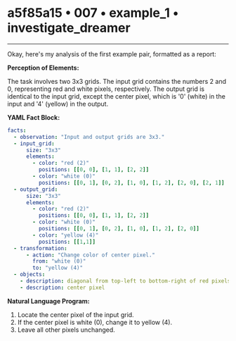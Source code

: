 # a5f85a15 • 007 • example_1 • investigate_dreamer

---
Okay, here's my analysis of the first example pair, formatted as a report:

**Perception of Elements:**

The task involves two 3x3 grids. The input grid contains the numbers 2 and 0, representing red and white pixels, respectively. The output grid is identical to the input grid, except the center pixel, which is '0' (white) in the input and '4' (yellow) in the output.

**YAML Fact Block:**



```yaml
facts:
  - observation: "Input and output grids are 3x3."
  - input_grid:
      size: "3x3"
      elements:
        - color: "red (2)"
          positions: [[0, 0], [1, 1], [2, 2]]
        - color: "white (0)"
          positions: [[0, 1], [0, 2], [1, 0], [1, 2], [2, 0], [2, 1]]
  - output_grid:
      size: "3x3"
      elements:
        - color: "red (2)"
          positions: [[0, 0], [1, 1], [2, 2]]
        - color: "white (0)"
          positions: [[0, 1], [0, 2], [1, 0], [1, 2], [2, 0]]
        - color: "yellow (4)"
          positions: [[1,1]]
  - transformation:
      - action: "Change color of center pixel."
        from: "white (0)"
        to: "yellow (4)"
  - objects:
    - description: diagonal from top-left to bottom-right of red pixels
    - description: center pixel

```



**Natural Language Program:**

1.  Locate the center pixel of the input grid.
2.  If the center pixel is white (0), change it to yellow (4).
3.  Leave all other pixels unchanged.

